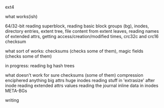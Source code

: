 ext4


what works(ish)

64/32-bit
reading superblock, reading basic block groups (bg), inodes, directory entries, extent tree, file content from extent leaves, reading names of extended attrs, getting access/creation/modified times, crc32c and crc16 checksum

what sort of works:
checksums (checks some of them), magic fields (checks some of them)

in progress:
reading bg hash trees


what doesn't work for sure
checksums (some of them)
compression
enciphered anything
big attrs
huge inodes
reading stuff in 'extrasize' after inode
reading extended attrs values
reading the journal
inline data in inodes
META-BGs

writing


